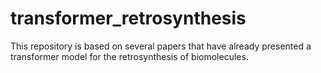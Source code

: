 # transformer_retrosynthesis
This repository is based on several papers that have already presented a transformer model for the retrosynthesis of biomolecules.
